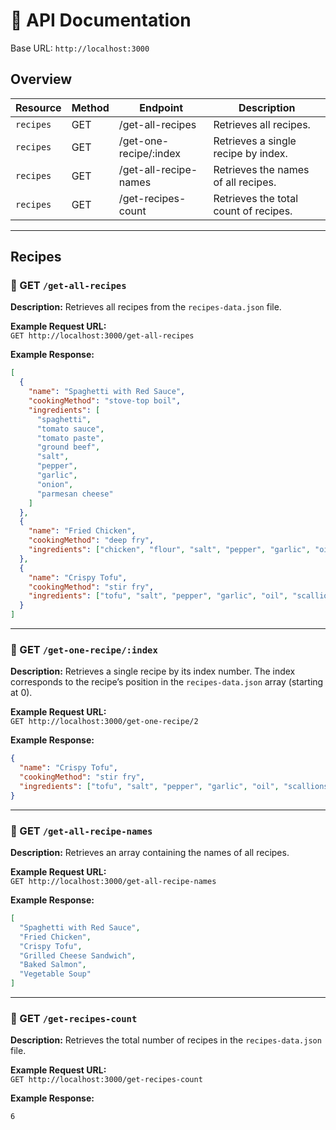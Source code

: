 # 📘 API Documentation

Base URL: `http://localhost:3000`

## Overview

| Resource  | Method | Endpoint               | Description                              |
|------------|--------|------------------------|------------------------------------------|
| `recipes`  | GET    | /get-all-recipes       | Retrieves all recipes.                   |
| `recipes`  | GET    | /get-one-recipe/:index | Retrieves a single recipe by index.      |
| `recipes`  | GET    | /get-all-recipe-names  | Retrieves the names of all recipes.      |
| `recipes`  | GET    | /get-recipes-count     | Retrieves the total count of recipes.    |

---

## Recipes

### 🔹 GET `/get-all-recipes`

**Description:** Retrieves all recipes from the `recipes-data.json` file.

**Example Request URL:**  
`GET http://localhost:3000/get-all-recipes`

**Example Response:**

```json
[
  {
    "name": "Spaghetti with Red Sauce",
    "cookingMethod": "stove-top boil",
    "ingredients": [
      "spaghetti",
      "tomato sauce",
      "tomato paste",
      "ground beef",
      "salt",
      "pepper",
      "garlic",
      "onion",
      "parmesan cheese"
    ]
  },
  {
    "name": "Fried Chicken",
    "cookingMethod": "deep fry",
    "ingredients": ["chicken", "flour", "salt", "pepper", "garlic", "oil"]
  },
  {
    "name": "Crispy Tofu",
    "cookingMethod": "stir fry",
    "ingredients": ["tofu", "salt", "pepper", "garlic", "oil", "scallions"]
  }
]
```

---

### 🔹 GET `/get-one-recipe/:index`

**Description:** Retrieves a single recipe by its index number. The index corresponds to the recipe’s position in the `recipes-data.json` array (starting at 0).

**Example Request URL:**  
`GET http://localhost:3000/get-one-recipe/2`

**Example Response:**

```json
{
  "name": "Crispy Tofu",
  "cookingMethod": "stir fry",
  "ingredients": ["tofu", "salt", "pepper", "garlic", "oil", "scallions"]
}
```

---

### 🔹 GET `/get-all-recipe-names`

**Description:** Retrieves an array containing the names of all recipes.

**Example Request URL:**  
`GET http://localhost:3000/get-all-recipe-names`

**Example Response:**

```json
[
  "Spaghetti with Red Sauce",
  "Fried Chicken",
  "Crispy Tofu",
  "Grilled Cheese Sandwich",
  "Baked Salmon",
  "Vegetable Soup"
]
```

---

### 🔹 GET `/get-recipes-count`

**Description:** Retrieves the total number of recipes in the `recipes-data.json` file.

**Example Request URL:**  
`GET http://localhost:3000/get-recipes-count`

**Example Response:**

```
6
```
